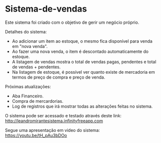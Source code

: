 # Sistema-de-vendas
Este sistema foi criado com o objetivo de gerir um negócio próprio. 

Detalhes do sistema:
- Ao adicionar um item ao estoque, o mesmo fica disponível para venda em "nova venda".
- Ao fazer uma nova venda, o item é descontado automaticamente do estoque.
- A listagem de vendas mostra o total de vendas pagas, pendentes e total de vendas + pendentes.
- Na listagem de estoque, é possível ver quanto existe de mercadoria em termos de preço de compra e preço de venda.

Próximas atualizações: 
- Aba Financeiro.
- Compra de mercardorias.
- Log de registros que irá mostrar todas as alterações feitas no sistema.

O sistema pode ser acessado e testado através deste link: http://leandromirantesistema.infinityfreeapp.com

Segue uma apresentação em video do sistema: https://youtu.be/tH_pAu3bDOo
